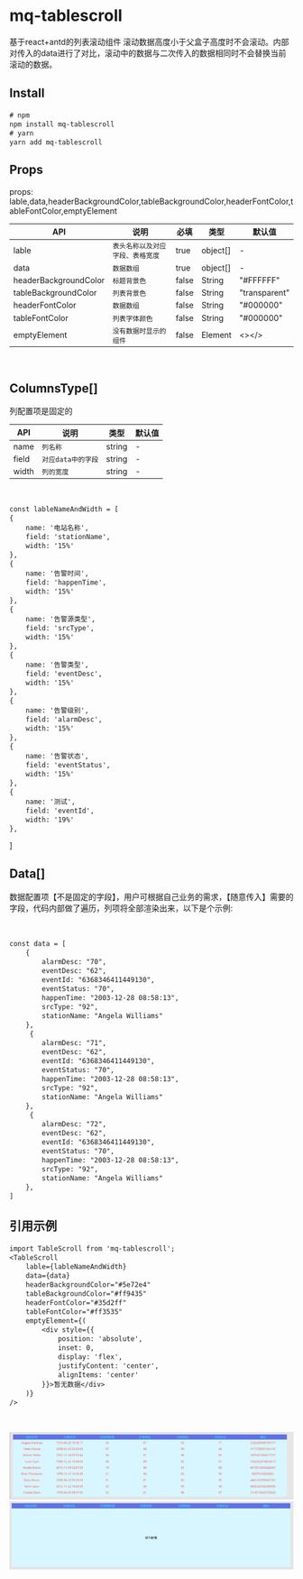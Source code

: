 # mq-tablescroll

基于react+antd的列表滚动组件
滚动数据高度小于父盒子高度时不会滚动。内部对传入的data进行了对比，滚动中的数据与二次传入的数据相同时不会替换当前滚动的数据。

## Install
    # npm
    npm install mq-tablescroll
    # yarn
    yarn add mq-tablescroll

## Props

props: lable,data,headerBackgroundColor,tableBackgroundColor,headerFontColor,tableFontColor,emptyElement

  |            API    |说明     | 必填  |类型                       |默认值
  |----------|---------------------|--------------|---------------|-------------------------------
  |lable|`表头名称以及对应字段、表格宽度`     |true       |object[]            |-
  |data          |`数据数组`  |true          |object[]            |-
  |headerBackgroundColor          |`标题背景色`     |false      |String            |"#FFFFFF"
  |tableBackgroundColor          |`列表背景色`|false |String|"transparent"
  |headerFontColor          |`数据数组`|false |String|"#000000"
  |tableFontColor          |`列表字体颜色`|false |String|"#000000"
  |emptyElement          |`没有数据时显示的组件` |false|Element|<></> 

<br>
 
## ColumnsType[]
列配置项是固定的

|             API   |说明                          |类型                       |默认值
|----------------|-------------------------------|-----------------------------|-------------------------------
|name|`列名称`            |string            |-
|field          |`对应data中的字段`            |string            |-
|width          |`列的宽度`            |string            |-

<br>  


    const lableNameAndWidth = [
    {
        name: '电站名称',
        field: 'stationName',
        width: '15%'
    },
    {
        name: '告警时间',
        field: 'happenTime',
        width: '15%'
    },
    {
        name: '告警源类型',
        field: 'srcType',
        width: '15%'
    },
    {
        name: '告警类型',
        field: 'eventDesc',
        width: '15%'
    },
    {
        name: '告警级别',
        field: 'alarmDesc',
        width: '15%'
    },
    {
        name: '告警状态',
        field: 'eventStatus',
        width: '15%'
    },
    {
        name: '测试',
        field: 'eventId',
        width: '19%'
    },
]
    
## Data[]
数据配置项【不是固定的字段】，用户可根据自己业务的需求，【随意传入】需要的字段，代码内部做了遍历，列项将全部渲染出来，以下是个示例:

<br>  

    const data = [
	    { 
            alarmDesc: "70",
            eventDesc: "62",
            eventId: "6368346411449130",
            eventStatus: "70",
            happenTime: "2003-12-28 08:58:13",
            srcType: "92",
            stationName: "Angela Williams" 
        },
         { 
            alarmDesc: "71",
            eventDesc: "62",
            eventId: "6368346411449130",
            eventStatus: "70",
            happenTime: "2003-12-28 08:58:13",
            srcType: "92",
            stationName: "Angela Williams" 
        },
         { 
            alarmDesc: "72",
            eventDesc: "62",
            eventId: "6368346411449130",
            eventStatus: "70",
            happenTime: "2003-12-28 08:58:13",
            srcType: "92",
            stationName: "Angela Williams" 
        },
    ]

## 引用示例
    import TableScroll from 'mq-tablescroll';
    <TableScroll
        lable={lableNameAndWidth}
        data={data}
        headerBackgroundColor="#5e72e4"
        tableBackgroundColor="#ff9435"
        headerFontColor="#35d2ff"
        tableFontColor="#ff3535"
        emptyElement={(
            <div style={{
                position: 'absolute',
                inset: 0,
                display: 'flex',
                justifyContent: 'center',
                alignItems: 'center'
            }}>暂无数据</div>
        )}
    />
  
<br>

![Image text](https://raw.githubusercontent.com/Cold-SpringI/TableScroll/f26758e9c7cddbca024a50bdeafc35b09b5ebea0/demo.gif)
![Image text](https://raw.githubusercontent.com/Cold-SpringI/TableScroll/main/demo1.png)